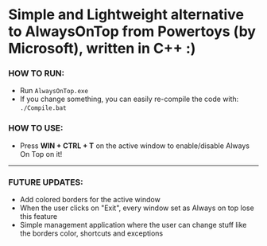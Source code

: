 # Simple and Lightweight alternative to AlwaysOnTop from Powertoys (by Microsoft), written in C++ :)

### HOW TO RUN:
 - Run `AlwaysOnTop.exe`
 - If you change something, you can easily re-compile the code with: `./Compile.bat`

### HOW TO USE:
 - Press __WIN + CTRL + T__ on the active window to enable/disable Always On Top on it!

---

### FUTURE UPDATES:
 - Add colored borders for the active window
 - When the user clicks on "Exit", every window set as Always on top lose this feature 
 - Simple management application where the user can change stuff like the borders color, shortcuts and exceptions